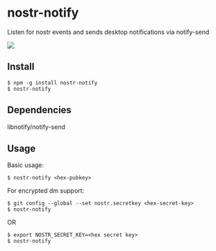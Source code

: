 
nostr-notify
============

Listen for nostr events and sends desktop notifications via notify-send

![](https://jb55.com/s/58bfcd8f9c00cf4a.png)

Install
-------

    $ npm -g install nostr-notify
    $ nostr-notify

Dependencies
------------

libnotify/notify-send


Usage
-----

Basic usage:

    $ nostr-notify <hex-pubkey>

For encrypted dm support:

    $ git config --global --set nostr.secretkey <hex-secret-key>
    $ nostr-notify

OR

    $ export NOSTR_SECRET_KEY=<hex secret key>
    $ nostr-notify
